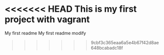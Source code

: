 <<<<<<< HEAD
This is my first project with vagrant
=======
My first readme
My first readme modify
>>>>>>> 9cbf3c365eaa6a5e4b67f42d8ae648bcabadc18f
